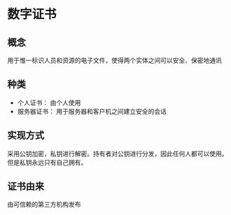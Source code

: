 # 数字证书

## 概念
用于惟一标识人员和资源的电子文件，使得两个实体之间可以安全、保密地通讯

## 种类
- 个人证书： 由个人使用
- 服务器证书： 用于服务器和客户机之间建立安全的会话

## 实现方式
采用公钥加密，私钥进行解密。持有者对公钥进行分发，因此任何人都可以使用。但是私钥永远只有自己拥有。

## 证书由来
由可信赖的第三方机构发布